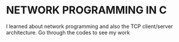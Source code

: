 # NETWORK PROGRAMMING IN C
I learned about network programming and also the TCP client/server architecture.
Go through the codes to see my work